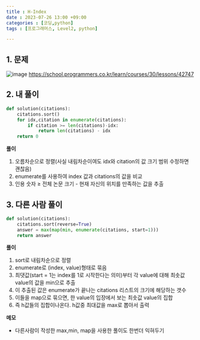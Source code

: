 ```yaml
---
title : H-Index
date : 2023-07-26 13:00 +09:00
categories : [코딩,python]
tags : [프로그래머스, Level2, python]

---
```

## 1. 문제
![image](https://github.com/mini0-0/mini0-0.github.io/assets/63296983/d6b4c853-9e8a-45f0-b01f-c784afcf8f4a)
<https://school.programmers.co.kr/learn/courses/30/lessons/42747>

## 2. 내 풀이

```python
def solution(citations):
    citations.sort()
    for idx,citation in enumerate(citations):
        if citation >= len(citations)-idx:
            return len(citations) - idx
    return 0
```

**풀이**

1. 오름차순으로 정렬(사실 내림차순이여도 idx와 citation의 값 크기 범위 수정하면 괜찮음)
2. enumerate를 사용하여 index 값과 citations의 값을 비교
3. 인용 숫자 ≥ 전체 논문 크기 - 현재 자신의 위치를 만족하는 값을 추출

## 3. 다른 사람 풀이

```python
def solution(citations):
    citations.sort(reverse=True)
    answer = max(map(min, enumerate(citations, start=1)))
    return answer
```

**풀이**

1. sort로 내림차순으로 정렬
2.  enumerate로 (index, value)형태로 묶음 
3.  최댓값(start = 1는 index를 1로 시작한다는 의미)부터 각 value에 대해 최솟값 value의 값을 min으로 추출
4. 이 추출된 값은 enumerate가 끝나는 citations 리스트의 크기에 해당하는 갯수
5.  이들을 map으로 묶으면, 한 value의 입장에서 보는 최솟값 value의 집합
6.  즉 h값들의 집합이나온다. h값중 최대값을 max로 뽑아서 출력

**메모**

- 다른사람이 작성한 max,min, map을 사용한 풀이도 한번더 익혀두기


